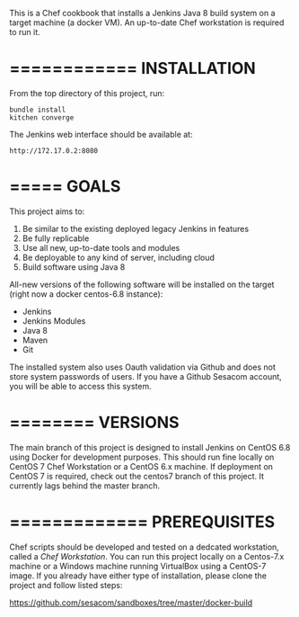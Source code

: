 This is a Chef cookbook that installs a Jenkins Java 8 build system on a target machine (a docker VM).
An up-to-date Chef workstation is required to run it. 

============
INSTALLATION
============

From the top directory of this project, run:
~~~
bundle install
kitchen converge
~~~~

The Jenkins web interface should be available at:
~~~
http://172.17.0.2:8080
~~~

=====
GOALS
=====

This project aims to:

1. Be similar to the existing deployed legacy Jenkins in features 
2. Be fully replicable 
3. Use all new, up-to-date tools and modules
4. Be deployable to any kind of server, including cloud
5. Build software using Java 8


All-new versions of the following software will be installed on the target 
(right now a docker centos-6.8 instance):

- Jenkins
- Jenkins Modules
- Java 8
- Maven
- Git

The installed system also uses Oauth validation via Github and does not store system passwords of users. 
If you have a Github Sesacom account, you will be able to access this system.

========
VERSIONS
========

The main branch of this project is designed to install Jenkins on CentOS 6.8 using Docker for development purposes. This should run fine locally on CentOS 7 Chef Workstation or a CentOS 6.x machine. If deployment on CentOS 7 is required, check out the centos7 branch of this project. It currently lags behind the master branch.

=============
PREREQUISITES
=============

Chef scripts should be developed and tested on a dedcated workstation, called a _Chef Workstation_. 
You can run this project locally on a Centos-7.x machine or a Windows machine running VirtualBox using a CentOS-7 image. 
If you already have either type of installation, please clone the project and follow listed steps:

https://github.com/sesacom/sandboxes/tree/master/docker-build

